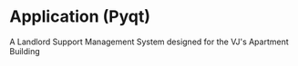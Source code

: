 # Application (Pyqt)
 A Landlord Support Management System designed for the VJ's Apartment Building
